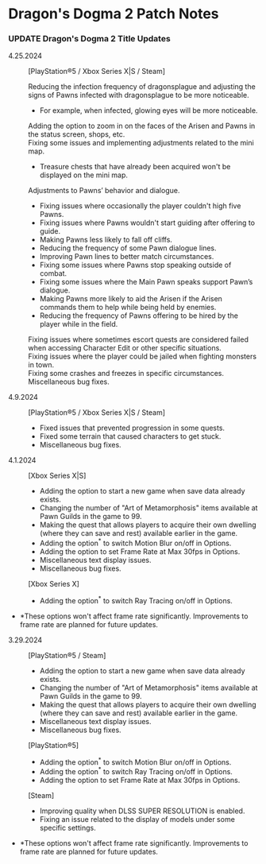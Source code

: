 # Dragon's Dogma 2 Patch Notes
<div class="sec-inner">
        <h3 class="conts-ttl conts-rubyttl">
          <span class="ruby line-deco-text t-upper"><span>UPDATE</span></span>
          <span class="ttl">Dragon's Dogma 2 Title Updates</span>
        </h3>
        <div class="detail">
          <dl class="update-list">
            <dt class="update-list-dt">
              <p class="update-list-dt-date">4.25.2024</p>
            </dt>
            <dd class="update-list-dd frame-border">
              <div class="update-list-dd-item update-list-dd-item-common">
                <p class="update-list-dd-label">[PlayStation®5 / Xbox Series X|S / Steam]</p>
  <div class="update-list-dd-ttl">Reducing the infection frequency of dragonsplague and adjusting the signs of Pawns infected with dragonsplague to be more noticeable.</div>
                <ul class="update-list-dd-list">
                  <li class="update-list-dd-list-item">For example, when infected, glowing eyes will be more noticeable.</li>
                </ul>
  <div class="update-list-dd-ttl">Adding the option to zoom in on the faces of the Arisen and Pawns in the status screen, shops, etc.</div>
  <div class="update-list-dd-ttl">Fixing some issues and implementing adjustments related to the mini map.</div>
                <ul class="update-list-dd-list">
                  <li class="update-list-dd-list-item">Treasure chests that have already been acquired won't be displayed on the mini map.</li>
                </ul>
   <div class="update-list-dd-ttl">Adjustments to Pawns’ behavior and dialogue.&nbsp;</div>
                <ul class="update-list-dd-list">
                  <li class="update-list-dd-list-item">Fixing issues where occasionally the player couldn't high five Pawns.</li>
                  <li class="update-list-dd-list-item">Fixing issues where Pawns wouldn't start guiding after offering to guide.</li>
                  <li class="update-list-dd-list-item">Making Pawns less likely to fall off cliffs.</li>
                  <li class="update-list-dd-list-item">Reducing the frequency of some Pawn dialogue lines.</li>
                  <li class="update-list-dd-list-item">Improving Pawn lines to better match circumstances.</li>
                  <li class="update-list-dd-list-item">Fixing some issues where Pawns stop speaking outside of combat.</li>
                  <li class="update-list-dd-list-item">Fixing some issues where the Main Pawn speaks support Pawn’s dialogue.</li>
                  <li class="update-list-dd-list-item">Making Pawns more likely to aid the Arisen if the Arisen commands them to help while being held by enemies. </li>
                  <li class="update-list-dd-list-item">Reducing the frequency of Pawns offering to be hired by the player while in the field.</li>
                </ul>
  <div class="update-list-dd-ttl">Fixing issues where sometimes escort quests are considered failed when accessing Character Edit or other specific situations.</div>
   <div class="update-list-dd-ttl">Fixing issues where the player could be jailed when fighting monsters in town.</div>
   <div class="update-list-dd-ttl">Fixing some crashes and freezes in specific circumstances.</div>
   <div class="update-list-dd-ttl">Miscellaneous bug fixes.</div>
              </div>
            </dd>
          </dl>
          <p class="update-list-teaser"></p>
          <dl class="update-list">
            <dt class="update-list-dt">
              <p class="update-list-dt-date">4.9.2024</p>
            </dt>
            <dd class="update-list-dd frame-border">
              <div class="update-list-dd-item update-list-dd-item-common">
                <p class="update-list-dd-label">[PlayStation®5 / Xbox Series X|S / Steam]</p>
   <ul class="update-list-dd-list">
                  <li class="update-list-dd-list-item">Fixed issues that prevented progression in some quests.</li>
                  <li class="update-list-dd-list-item">Fixed some terrain that caused characters to get stuck.</li>
                  <li class="update-list-dd-list-item">Miscellaneous bug fixes.</li>
                </ul>
              </div>
            </dd>
          </dl>
          <p class="update-list-teaser"></p>
          <dl class="update-list">
            <dt class="update-list-dt">
              <p class="update-list-dt-date">4.1.2024</p>
            </dt>
            <dd class="update-list-dd frame-border">
              <div class="update-list-dd-item update-list-dd-item-common">
                <p class="update-list-dd-label">[Xbox Series X|S]</p>
   <ul class="update-list-dd-list">
                  <li class="update-list-dd-list-item">Adding the option to start a new game when save data already exists.</li>
                  <li class="update-list-dd-list-item">Changing the number of "Art of Metamorphosis" items available at Pawn Guilds in the game to 99.</li>
                  <li class="update-list-dd-list-item">Making the quest that allows players to acquire their own dwelling (where they can save and rest) available earlier in the game.</li>
                  <li class="update-list-dd-list-item">Adding the option<sup>*</sup> to switch Motion Blur on/off in Options.</li>
                  <li class="update-list-dd-list-item">Adding the option to set Frame Rate at Max 30fps in Options.</li>
                  <li class="update-list-dd-list-item">Miscellaneous text display issues.</li>
                  <li class="update-list-dd-list-item">Miscellaneous bug fixes.</li>
                </ul>
              </div>
              <div class="update-list-dd-item update-list-dd-item-xboxx">
                <p class="update-list-dd-label">[Xbox Series X]</p>
   <ul class="update-list-dd-list">
                  <li class="update-list-dd-list-item">Adding the option<sup>*</sup> to switch Ray Tracing on/off in Options.</li>
                </ul>
              </div>
            </dd>
          </dl>
          <ul class="update-list-notes">
            <li class="update-list-notes-item">*These options won't affect frame rate significantly. Improvements to frame rate are planned for future updates.</li>
          </ul>
          <p class="update-list-teaser"></p>
          <dl class="update-list">
            <dt class="update-list-dt">
              <p class="update-list-dt-date">3.29.2024</p>
            </dt>
            <dd class="update-list-dd frame-border">
              <div class="update-list-dd-item update-list-dd-item-common">
                <p class="update-list-dd-label">[PlayStation®5 / Steam]</p>
   <ul class="update-list-dd-list">
                  <li class="update-list-dd-list-item">Adding the option to start a new game when save data already exists.</li>
                  <li class="update-list-dd-list-item">Changing the number of "Art of Metamorphosis" items available at Pawn Guilds in the game to 99.</li>
                  <li class="update-list-dd-list-item">Making the quest that allows players to acquire their own dwelling (where they can save and rest) available earlier in the game.</li>
                  <li class="update-list-dd-list-item">Miscellaneous text display issues.</li>
                  <li class="update-list-dd-list-item">Miscellaneous bug fixes.</li>
                </ul>
              </div>
              <div class="update-list-dd-item update-list-dd-item-ps">
                <p class="update-list-dd-label">[PlayStation®5]</p>
   <ul class="update-list-dd-list">
                  <li class="update-list-dd-list-item">Adding the option<sup>*</sup> to switch Motion Blur on/off in Options.</li>
                  <li class="update-list-dd-list-item">Adding the option<sup>*</sup> to switch Ray Tracing on/off in Options.</li>
                  <li class="update-list-dd-list-item">Adding the option to set Frame Rate at Max 30fps in Options.</li>
                </ul>
              </div>
              <div class="update-list-dd-item update-list-dd-item-steam">
                <p class="update-list-dd-label">[Steam]</p>
   <ul class="update-list-dd-list">
                  <li class="update-list-dd-list-item">Improving quality when DLSS SUPER RESOLUTION is enabled.</li>
                  <li class="update-list-dd-list-item">Fixing an issue related to the display of models under some specific settings.</li>
                </ul>
              </div>
            </dd>
          </dl>
          <ul class="update-list-notes">
            <li class="update-list-notes-item">*These options won't affect frame rate significantly. Improvements to frame rate are planned for future updates.</li>
          </ul>
         </div>
      </div>
